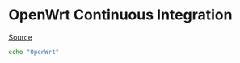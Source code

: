 OpenWrt Continuous Integration
==============================

[Source]()

```bash
echo "OpenWrt"

```
